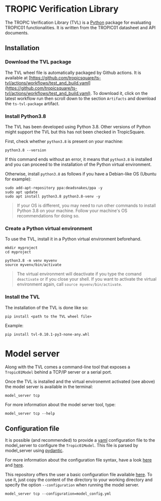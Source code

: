 # TROPIC Verification Library

The TROPIC Verification Library (TVL) is a [Python](https://www.python.org/)
package for evaluating TROPIC01 functionalities.
It is written from the TROPIC01 datasheet and API documents.

## Installation

### Download the TVL package

The TVL wheel file is automatically packaged by Github actions.
It is available at
[https://github.com/tropicsquare/ts-tvl/actions/workflows/test_and_build.yaml](https://github.com/tropicsquare/ts-tvl/actions/workflows/test_and_build.yaml).
To download it, click on the latest workflow run then scroll down
to the section `Artifacts` and download the `ts-tvl-package` artifact.

### Install Python3.8

The TVL has been developed using Python 3.8. Other versions of Python might
support the TVL but this has not been checked in TropicSquare.

First, check whether `python3.8` is present on your machine:

```shell
python3.8 --version
```

If this command ends without an error, it means that `python3.8` is installed
and you can proceed to the installation of the Python virtual environment.

Otherwise, install `python3.8` as follows if you have a Debian-like OS (Ubuntu for example):

```shell
sudo add-apt-repository ppa:deadsnakes/ppa -y
sudo apt update
sudo apt install python3.8 python3.8-venv -y
```

> If your OS is different, you may need to run other commands to install Python 3.8
> on your machine. Follow your machine's OS recommendations for doing so.

### Create a Python virtual environment

To use the TVL, install it in a Python virtual environment beforehand.

```shell
mkdir myproject
cd myproject

python3.8 -m venv myvenv
source myvenv/bin/activate
```

> The virtual environment will deactivate if you type the comand `deactivate`
> or if you close your shell. If you want to activate the virtual environment
> again, call `source myvenv/bin/activate`.

### Install the TVL

The installation of the TVL is done like so:

```shell
pip install <path to the TVL wheel file>
```

Example:

```shell
pip install tvl-0.10.1-py3-none-any.whl
```

# Model server

Along with the TVL comes a command-line tool that exposes a `Tropic01Model`
behind a TCP/IP server or a serial port.

Once the TVL is installed and the virtual environemnt activated (see above)
the model server is available in the terminal:

```shell
model_server tcp
```

For more information about the model server tool, type:

```shell
model_server tcp --help
```

## Configuration file

It is possible (and recommended) to provide a [yaml](https://yaml.org/)
configuration file to the model_server to configure the `Tropic01Model`.
This file is parsed by model_server using
[pydantic](https://pypi.org/project/pydantic/1.10.13/).

For more information about the configuration file syntax, have a look
[here](tvl/server/configuration.py) and [here](tvl/configuration_file_model.py).

This repository offers the user a basic configuration file available
[here](tvl/server/model_config/).
To use it, just copy the content of the directory to your working directory and
specify the option `--configuration` when running the model server.

```shell
model_server tcp --configuration=model_config.yml
```
